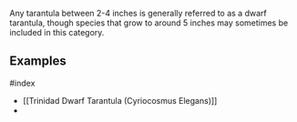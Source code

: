 Any tarantula between 2-4 inches is generally referred to as a dwarf tarantula, though species that grow to around 5 inches may sometimes be included in this category.
## Examples
#index
- [[Trinidad Dwarf Tarantula (Cyriocosmus Elegans)]]
- 